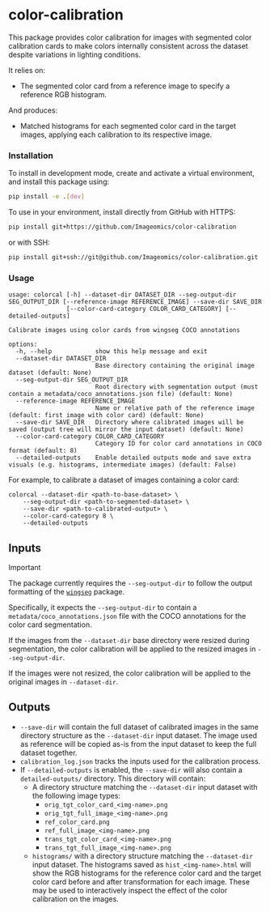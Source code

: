 # color-calibration
This package provides color calibration for images with segmented color calibration cards to make colors internally consistent across the dataset despite variations in lighting conditions.

It relies on:
- The segmented color card from a reference image to specify a reference RGB histogram.

And produces:
- Matched histograms for each segmented color card in the target images, applying each calibration to its respective image.

### Installation
To install in development mode, create and activate a virtual environment, and install this package using:
```bash
pip install -e .[dev]
```

To use in your environment, install directly from GitHub with HTTPS:
```bash
pip install git+https://github.com/Imageomics/color-calibration
```
or with SSH:
```bash
pip install git+ssh://git@github.com/Imageomics/color-calibration.git
```

### Usage
```console
usage: colorcal [-h] --dataset-dir DATASET_DIR --seg-output-dir SEG_OUTPUT_DIR [--reference-image REFERENCE_IMAGE] --save-dir SAVE_DIR
                [--color-card-category COLOR_CARD_CATEGORY] [--detailed-outputs]

Calibrate images using color cards from wingseg COCO annotations

options:
  -h, --help            show this help message and exit
  --dataset-dir DATASET_DIR
                        Base directory containing the original image dataset (default: None)
  --seg-output-dir SEG_OUTPUT_DIR
                        Root directory with segmentation output (must contain a metadata/coco_annotations.json file) (default: None)
  --reference-image REFERENCE_IMAGE
                        Name or relative path of the reference image (default: first image with color card) (default: None)
  --save-dir SAVE_DIR   Directory where calibrated images will be saved (output tree will mirror the input dataset) (default: None)
  --color-card-category COLOR_CARD_CATEGORY
                        Category ID for color card annotations in COCO format (default: 8)
  --detailed-outputs    Enable detailed outputs mode and save extra visuals (e.g. histograms, intermediate images) (default: False)

```

For example, to calibrate a dataset of images containing a color card:
```console
colorcal --dataset-dir <path-to-base-dataset> \
	--seg-output-dir <path-to-segmented-dataset> \
	--save-dir <path-to-calibrated-output> \
	--color-card-category 8 \
	--detailed-outputs
```

## Inputs
> [!IMPORTANT]  
> The package currently requires the `--seg-output-dir` to follow the output formatting of the [`wingseg`](https://github.com/Imageomics/wing-segmentation) package.
> 
> Specifically, it expects the `--seg-output-dir` to contain a `metadata/coco_annotations.json` file with the COCO annotations for the color card segmentation.

If the images from the `--dataset-dir` base directory were resized during segmentation, the color calibration will be applied to the resized images in `--seg-output-dir`. 

If the images were not resized, the color calibration will be applied to the original images in `--dataset-dir`.


## Outputs
- `--save-dir` will contain the full dataset of calibrated images in the same directory structure as the `--dataset-dir` input dataset. The image used as reference will be copied as-is from the input dataset to keep the full dataset together.
- `calibration_log.json` tracks the inputs used for the calibration process.
- If `--detailed-outputs` is enabled, the `--save-dir` will also contain a `detailed-outputs/` directory. This directory will contain:
    - A directory structure matching the `--dataset-dir` input dataset with the following image types:
        - `orig_tgt_color_card_<img-name>.png`
        - `orig_tgt_full_image_<img-name>.png`
        - `ref_color_card.png`
        - `ref_full_image_<img-name>.png`
        - `trans_tgt_color_card_<img-name>.png`
        - `trans_tgt_full_image_<img-name>.png`
    - `histograms/` with a directory structure matching the `--dataset-dir` input dataset. The histograms saved as `hist_<img-name>.html` will show the RGB histograms for the reference color card and the target color card before and after transformation for each image. These may be used to interactively inspect the effect of the color calibration on the images.
